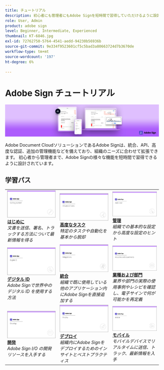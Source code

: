 ```yaml
---
title: チュートリアル
description: 初心者にも管理者にもAdobe Signを短時間で習得していただけるように設計されたチュートリアル、Web セミナー、ユースケースのコレクションです
role: User, Admin
product: adobe sign
level: Beginner, Intermediate, Experienced
thumbnail: KT-6846.jpg
exl-id: 72762750-5764-4541-aedd-94230b56936b
source-git-commit: 9e334f9523601cf5c5bad3a80663724d7b3670de
workflow-type: tm+mt
source-wordcount: '197'
ht-degree: 6%

---
```


# Adobe Sign チュートリアル

![Adobe Sign Hero Image](assets/Hero_Sign.jpg)

Adobe Document CloudソリューションであるAdobe Signは、統合、API、高度な認証、追加の管理機能などを備えており、組織のニーズに合わせて拡張できます。 初心者から管理者まで、Adobe Signの様々な機能を短時間で習得できるように設計されています。

## 学習パス

<table style="table-layout:fixed">
<tr>
  <td>
    <a href="sign-beginner-tutorials/beginner-users-overview.md">
      <img alt="はじめに" src="assets/AS_Title_Getting-Started.png" />
    </a>
    <div>
    <a href="sign-beginner-tutorials/beginner-users-overview.md"><strong>はじめに</strong></a>
    </div>
    <em>文書を送信、署名、トラックする方法について最新情報を得る</em>
    <br>
  </td>
  <td>
    <a href="sign-advanced-users/advanced-users-overview.md">
      <img alt="高度なタスク" src="assets/AS_Title_Advanced.png" />
    </a>
    <div>
    <a href="sign-advanced-users/advanced-users-overview.md"><strong>高度なタスク</strong></a>
    </div>
    <em>特定のタスクや自動化を基本から脱却</em>
    <br>
  </td>  
  <td>
    <a href="admin/intro-admin-overview.md">
      <img alt="管理" src="assets/AS_Title_Administer.png" />
    </a>
    <div>
    <a href="admin/intro-admin-overview.md"><strong>管理</strong></a>
    </div>
    <em>組織での基本的な設定から高度な設定のヒント</em>
    <br>
  </td>
</tr>
<tr>
  <td>
    <a href="digitalid/digitalid-overview.md">
      <img alt="デジタル ID" src="assets/AS_Title_DigitalID.png" />
    </a>
    <div>
    <a href="digitalid/digitalid-overview.md"><strong>デジタル ID</strong></a>
    </div>
    <em>Adobe Signで世界中のデジタル ID を使用する方法</em>
    <br>
  </td>
  <td>
    <a href="integrations/integrations-overview.md">
      <img alt="統合" src="assets/AS_Title_Integrate.png" />
    </a>
    <div>
    <a href="integrations/integrations-overview.md"><strong>統合</strong></a>
    </div>
    <em>組織で既に使用している他のアプリケーション内にAdobe Signを直接追加する</em>
    <br>
  </td>
  <td>
    <a href="sign-usecase/expand-inspire-overview.md">
      <img alt="業種および部門" src="assets/AS_Title_Industry.png" />
    </a>
    <div>
    <a href="sign-usecase/expand-inspire-overview.md"><strong>業種および部門</strong></a>
    </div>
    <em>業界や部門の実際の使用事例やレシピを確認し、電子サインで何が可能かを再定義</em>
    <br>
  </td>
</tr>
<tr>
  <td>
    <a href="develop/develop-overview.md">
      <img alt="開発" src="assets/AS_Title_Develop.png" />
    </a>
    <div>
    <a href="develop/develop-overview.md"><strong>開発</strong></a>
    </div>
    <em>Adobe Sign I/O の開発リソースを入手する</em>
    <br>
  </td>
   <td>
    <a href="deploy-overview.md">
      <img alt="デプロイ" src="assets/AS_Title_Deploy.png" />
    </a>
    <div>
    <a href="deploy-overview.md"><strong>デプロイ</strong></a>
    </div>
    <em>組織内にAdobe Signをデプロイするためのインサイトとベストプラクティス</em>
    <br>
  </td>
  <td>
    <a href="mobile/mobile-overview.md">
      <img alt="モバイル" src="assets/AS_Title_Mobile.png" />
    </a>
    <div>
    <a href="mobile/mobile-overview.md"><strong>モバイル</strong></a>
    </div>
    <em>モバイルデバイスでリアルタイムに送信、トラック、最新情報を入手</em>
    <br>
  </td>  
</tr>
</table>
